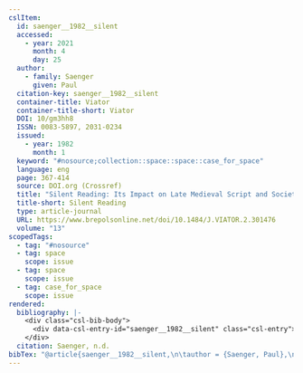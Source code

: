 ```yaml
---
cslItem:
  id: saenger__1982__silent
  accessed:
    - year: 2021
      month: 4
      day: 25
  author:
    - family: Saenger
      given: Paul
  citation-key: saenger__1982__silent
  container-title: Viator
  container-title-short: Viator
  DOI: 10/gm3hh8
  ISSN: 0083-5897, 2031-0234
  issued:
    - year: 1982
      month: 1
  keyword: "#nosource;collection::space::space::case_for_space"
  language: eng
  page: 367-414
  source: DOI.org (Crossref)
  title: "Silent Reading: Its Impact on Late Medieval Script and Society"
  title-short: Silent Reading
  type: article-journal
  URL: https://www.brepolsonline.net/doi/10.1484/J.VIATOR.2.301476
  volume: "13"
scopedTags:
  - tag: "#nosource"
  - tag: space
    scope: issue
  - tag: space
    scope: issue
  - tag: case_for_space
    scope: issue
rendered:
  bibliography: |-
    <div class="csl-bib-body">
      <div data-csl-entry-id="saenger__1982__silent" class="csl-entry">Saenger, P. n.d.. Silent Reading: Its Impact on Late Medieval Script and Society. <i>Viator</i>, <i>13</i>, 367–414. https://doi.org/10/gm3hh8</div>
    </div>
  citation: Saenger, n.d.
bibTex: "@article{saenger__1982__silent,\n\tauthor = {Saenger, Paul},\n\tjournal = {Viator},\n\tpages = {367--414},\n\ttitle = {Silent {Reading}: Its {Impact} on {Late} {Medieval} {Script} and {Society}},\n\thowpublished = {https://www.brepolsonline.net/doi/10.1484/J.VIATOR.2.301476},\n\tvolume = {13},\n}\n\n"
---
```

